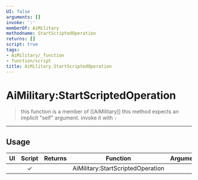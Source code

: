 ```yaml
---
UI: false
arguments: []
invoke: ':'
memberOf: AiMilitary
methodname: StartScriptedOperation
returns: []
script: true
tags:
- AiMilitary/_function
- function/script
title: AiMilitary.StartScriptedOperation
---
```

# AiMilitary:StartScriptedOperation
> this function is a member of [[AiMilitary]]
> this method expects an implicit "self" argument. invoke it with `:`
-----
## Usage
|  UI | Script | Returns | Function | Arguments |
|:---:|:------:|-------:|:--------:|:---------|
| |✓||AiMilitary:StartScriptedOperation||
